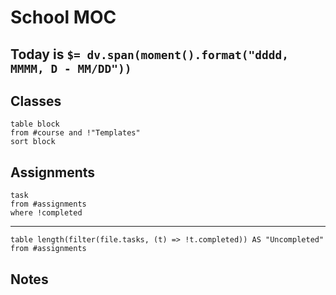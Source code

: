# School MOC

## Today is `$= dv.span(moment().format("dddd, MMMM, D - MM/DD"))`

## Classes

```dataview
table block
from #course and !"Templates"
sort block
```

## Assignments
```dataview
task
from #assignments
where !completed
```
---
```dataview
table length(filter(file.tasks, (t) => !t.completed)) AS "Uncompleted"
from #assignments

```

## Notes